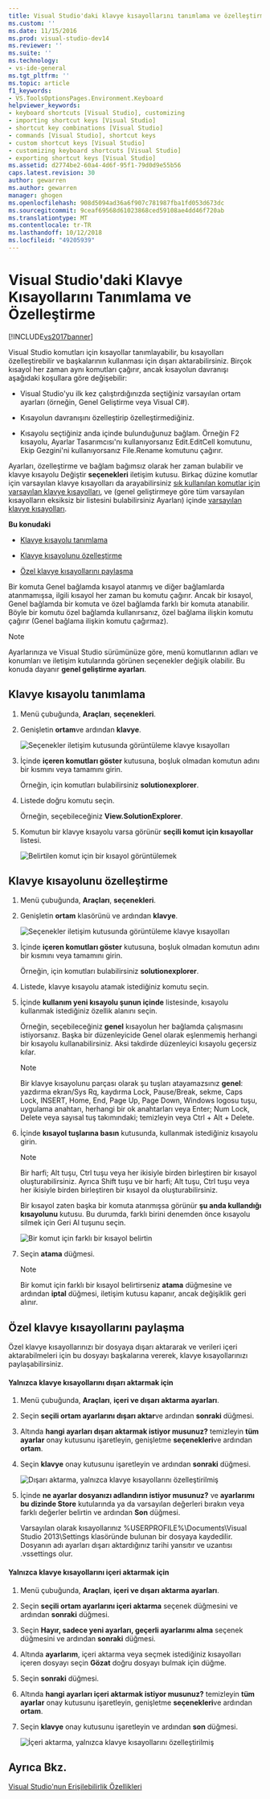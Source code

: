 ```yaml
---
title: Visual Studio'daki klavye kısayollarını tanımlama ve özelleştirme | Microsoft Docs
ms.custom: ''
ms.date: 11/15/2016
ms.prod: visual-studio-dev14
ms.reviewer: ''
ms.suite: ''
ms.technology:
- vs-ide-general
ms.tgt_pltfrm: ''
ms.topic: article
f1_keywords:
- VS.ToolsOptionsPages.Environment.Keyboard
helpviewer_keywords:
- keyboard shortcuts [Visual Studio], customizing
- importing shortcut keys [Visual Studio]
- shortcut key combinations [Visual Studio]
- commands [Visual Studio], shortcut keys
- custom shortcut keys [Visual Studio]
- customizing keyboard shortcuts [Visual Studio]
- exporting shortcut keys [Visual Studio]
ms.assetid: d2774be2-60a4-4d6f-95f1-79d0d9e55b56
caps.latest.revision: 30
author: gewarren
ms.author: gewarren
manager: ghogen
ms.openlocfilehash: 908d5094ad36a6f907c781987fba1fd053d673dc
ms.sourcegitcommit: 9ceaf69568d61023868ced59108ae4dd46f720ab
ms.translationtype: MT
ms.contentlocale: tr-TR
ms.lasthandoff: 10/12/2018
ms.locfileid: "49205939"
---
```

# <a name="identifying-and-customizing-keyboard-shortcuts-in-visual-studio"></a>Visual Studio'daki Klavye Kısayollarını Tanımlama ve Özelleştirme
[!INCLUDE[vs2017banner](../includes/vs2017banner.md)]

Visual Studio komutları için kısayollar tanımlayabilir, bu kısayolları özelleştirebilir ve başkalarının kullanması için dışarı aktarabilirsiniz. Birçok kısayol her zaman aynı komutları çağırır, ancak kısayolun davranışı aşağıdaki koşullara göre değişebilir:  
  
-   Visual Studio'yu ilk kez çalıştırdığınızda seçtiğiniz varsayılan ortam ayarları (örneğin, Genel Geliştirme veya Visual C#).  
  
-   Kısayolun davranışını özelleştirip özelleştirmediğiniz.  
  
-   Kısayolu seçtiğiniz anda içinde bulunduğunuz bağlam. Örneğin F2 kısayolu, Ayarlar Tasarımcısı'nı kullanıyorsanız Edit.EditCell komutunu, Ekip Gezgini'ni kullanıyorsanız File.Rename komutunu çağırır.  
  
 Ayarları, özelleştirme ve bağlam bağımsız olarak her zaman bulabilir ve klavye kısayolu Değiştir **seçenekleri** iletişim kutusu. Birkaç düzine komutlar için varsayılan klavye kısayolları da arayabilirsiniz [sık kullanılan komutlar için varsayılan klavye kısayolları](../ide/default-keyboard-shortcuts-for-frequently-used-commands-in-visual-studio.md), ve (genel geliştirmeye göre tüm varsayılan kısayolların eksiksiz bir listesini bulabilirsiniz Ayarları) içinde [varsayılan klavye kısayolları](../ide/default-keyboard-shortcuts-in-visual-studio.md).  
  
 **Bu konudaki**  
  
-   [Klavye kısayolu tanımlama](../ide/identifying-and-customizing-keyboard-shortcuts-in-visual-studio.md#bkmk_identify)  
  
-   [Klavye kısayolunu özelleştirme](../ide/identifying-and-customizing-keyboard-shortcuts-in-visual-studio.md#bkmk_assign)  
  
-   [Özel klavye kısayollarını paylaşma](../ide/identifying-and-customizing-keyboard-shortcuts-in-visual-studio.md#bkmk_transfer)  
  
 Bir komuta Genel bağlamda kısayol atanmış ve diğer bağlamlarda atanmamışsa, ilgili kısayol her zaman bu komutu çağırır. Ancak bir kısayol, Genel bağlamda bir komuta ve özel bağlamda farklı bir komuta atanabilir. Böyle bir komutu özel bağlamda kullanırsanız, özel bağlama ilişkin komutu çağırır (Genel bağlama ilişkin komutu çağırmaz).  
  
> [!NOTE]
>  Ayarlarınıza ve Visual Studio sürümünüze göre, menü komutlarının adları ve konumları ve iletişim kutularında görünen seçenekler değişik olabilir. Bu konuda dayanır **genel geliştirme ayarları**.  
  
##  <a name="bkmk_identify"></a> Klavye kısayolu tanımlama  
  
1.  Menü çubuğunda, **Araçları**, **seçenekleri**.  
  
2.  Genişletin **ortam**ve ardından **klavye**.  
  
     ![Seçenekler iletişim kutusunda görüntüleme klavye kısayolları](../ide/media/optionskeyboard.png "OptionsKeyboard")  
  
3.  İçinde **içeren komutları göster** kutusuna, boşluk olmadan komutun adını bir kısmını veya tamamını girin.  
  
     Örneğin, için komutları bulabilirsiniz **solutionexplorer**.  
  
4.  Listede doğru komutu seçin.  
  
     Örneğin, seçebileceğiniz **View.SolutionExplorer**.  
  
5.  Komutun bir klavye kısayolu varsa görünür **seçili komut için kısayollar** listesi.  
  
     ![Belirtilen komut için bir kısayol görüntülemek](../ide/media/viewshortcut.png "ViewShortcut")  
  
##  <a name="bkmk_assign"></a> Klavye kısayolunu özelleştirme  
  
1.  Menü çubuğunda, **Araçları**, **seçenekleri**.  
  
2.  Genişletin **ortam** klasörünü ve ardından **klavye**.  
  
     ![Seçenekler iletişim kutusunda görüntüleme klavye kısayolları](../ide/media/optionskeyboard.png "OptionsKeyboard")  
  
3.  İçinde **içeren komutları göster** kutusuna, boşluk olmadan komutun adını bir kısmını veya tamamını girin.  
  
     Örneğin, için komutları bulabilirsiniz **solutionexplorer**.  
  
4.  Listede, klavye kısayolu atamak istediğiniz komutu seçin.  
  
5.  İçinde **kullanım yeni kısayolu şunun içinde** listesinde, kısayolu kullanmak istediğiniz özellik alanını seçin.  
  
     Örneğin, seçebileceğiniz **genel** kısayolun her bağlamda çalışmasını istiyorsanız. Başka bir düzenleyicide Genel olarak eşlenmemiş herhangi bir kısayolu kullanabilirsiniz. Aksi takdirde düzenleyici kısayolu geçersiz kılar.  
  
    > [!NOTE]
    >  Bir klavye kısayolunu parçası olarak şu tuşları atayamazsınız **genel**: yazdırma ekran/Sys Rq, kaydırma Lock, Pause/Break, sekme, Caps Lock, INSERT, Home, End, Page Up, Page Down, Windows logosu tuşu, uygulama anahtarı, herhangi bir ok anahtarları veya Enter; Num Lock, Delete veya sayısal tuş takımındaki; temizleyin veya Ctrl + Alt + Delete.  
  
6.  İçinde **kısayol tuşlarına basın** kutusunda, kullanmak istediğiniz kısayolu girin.  
  
    > [!NOTE]
    >  Bir harfi; Alt tuşu, Ctrl tuşu veya her ikisiyle birden birleştiren bir kısayol oluşturabilirsiniz. Ayrıca Shift tuşu ve bir harfi; Alt tuşu, Ctrl tuşu veya her ikisiyle birden birleştiren bir kısayol da oluşturabilirsiniz.  
  
     Bir kısayol zaten başka bir komuta atanmışsa görünür **şu anda kullandığı kısayolunu** kutusu. Bu durumda, farklı birini denemden önce kısayolu silmek için Geri Al tuşunu seçin.  
  
     ![Bir komut için farklı bir kısayol belirtin](../ide/media/reassignshortcut.png "ReassignShortcut")  
  
7.  Seçin **atama** düğmesi.  
  
    > [!NOTE]
    >  Bir komut için farklı bir kısayol belirtirseniz **atama** düğmesine ve ardından **iptal** düğmesi, iletişim kutusu kapanır, ancak değişiklik geri alınır.  
  
##  <a name="bkmk_transfer"></a> Özel klavye kısayollarını paylaşma  
 Özel klavye kısayollarınızı bir dosyaya dışarı aktararak ve verileri içeri aktarabilmeleri için bu dosyayı başkalarına vererek, klavye kısayollarınızı paylaşabilirsiniz.  
  
#### <a name="to-export-only-keyboard-shortcuts"></a>Yalnızca klavye kısayollarını dışarı aktarmak için  
  
1.  Menü çubuğunda, **Araçları**, **içeri ve dışarı aktarma ayarları**.  
  
2.  Seçin **seçili ortam ayarlarını dışarı aktar**ve ardından **sonraki** düğmesi.  
  
3.  Altında **hangi ayarları dışarı aktarmak istiyor musunuz?** temizleyin **tüm ayarlar** onay kutusunu işaretleyin, genişletme **seçenekleri**ve ardından **ortam**.  
  
4.  Seçin **klavye** onay kutusunu işaretleyin ve ardından **sonraki** düğmesi.  
  
     ![Dışarı aktarma, yalnızca klavye kısayollarını özelleştirilmiş](../ide/media/exportshortcuts.png "ExportShortcuts")  
  
5.  İçinde **ne ayarlar dosyanızı adlandırın istiyor musunuz?** ve **ayarlarımı bu dizinde Store** kutularında ya da varsayılan değerleri bırakın veya farklı değerler belirtin ve ardından  **Son** düğmesi.  
  
     Varsayılan olarak kısayollarınız %USERPROFILE%\Documents\Visual Studio 2013\Settings klasöründe bulunan bir dosyaya kaydedilir. Dosyanın adı ayarları dışarı aktardığınız tarihi yansıtır ve uzantısı .vssettings olur.  
  
#### <a name="to-import-only-keyboard-shortcuts"></a>Yalnızca klavye kısayollarını içeri aktarmak için  
  
1.  Menü çubuğunda, **Araçları**, **içeri ve dışarı aktarma ayarları**.  
  
2.  Seçin **seçili ortam ayarlarını içeri aktarma** seçenek düğmesini ve ardından **sonraki** düğmesi.  
  
3.  Seçin **Hayır, sadece yeni ayarları, geçerli ayarlarımı alma** seçenek düğmesini ve ardından **sonraki** düğmesi.  
  
4.  Altında **ayarlarım**, içeri aktarma veya seçmek istediğiniz kısayolları içeren dosyayı seçin **Gözat** doğru dosyayı bulmak için düğme.  
  
5.  Seçin **sonraki** düğmesi.  
  
6.  Altında **hangi ayarları içeri aktarmak istiyor musunuz?** temizleyin **tüm ayarlar** onay kutusunu işaretleyin, genişletme **seçenekleri**ve ardından **ortam**.  
  
7.  Seçin **klavye** onay kutusunu işaretleyin ve ardından **son** düğmesi.  
  
     ![İçeri aktarma, yalnızca klavye kısayollarını özelleştirilmiş](../ide/media/importshortcuts.png "ImportShortcuts")  
  
## <a name="see-also"></a>Ayrıca Bkz.  
 [Visual Studio'nun Erişilebilirlik Özellikleri](../ide/reference/accessibility-features-of-visual-studio.md)



